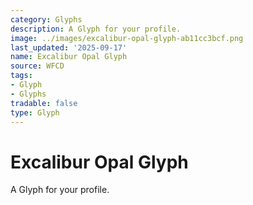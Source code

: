 ```yaml
---
category: Glyphs
description: A Glyph for your profile.
image: ../images/excalibur-opal-glyph-ab11cc3bcf.png
last_updated: '2025-09-17'
name: Excalibur Opal Glyph
source: WFCD
tags:
- Glyph
- Glyphs
tradable: false
type: Glyph
---
```


# Excalibur Opal Glyph

A Glyph for your profile.

